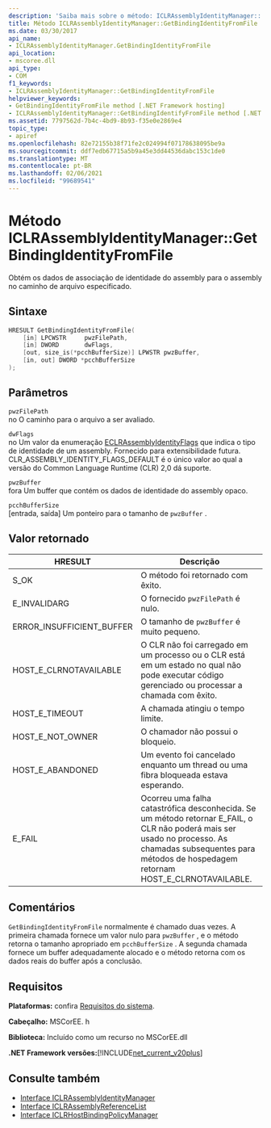 ```yaml
---
description: 'Saiba mais sobre o método: ICLRAssemblyIdentityManager:: GetBindingIdentityFromFile'
title: Método ICLRAssemblyIdentityManager::GetBindingIdentityFromFile
ms.date: 03/30/2017
api_name:
- ICLRAssemblyIdentityManager.GetBindingIdentityFromFile
api_location:
- mscoree.dll
api_type:
- COM
f1_keywords:
- ICLRAssemblyIdentityManager::GetBindingIdentityFromFile
helpviewer_keywords:
- GetBindingIdentityFromFile method [.NET Framework hosting]
- ICLRAssemblyIdentityManager::GetBindingIdentifyFromFile method [.NET Framework hosting]
ms.assetid: 7797562d-7b4c-4bd9-8b93-f35e0e2869e4
topic_type:
- apiref
ms.openlocfilehash: 82e72155b38f71fe2c024994f07178638095be9a
ms.sourcegitcommit: ddf7edb67715a5b9a45e3dd44536dabc153c1de0
ms.translationtype: MT
ms.contentlocale: pt-BR
ms.lasthandoff: 02/06/2021
ms.locfileid: "99689541"
---
```

# <a name="iclrassemblyidentitymanagergetbindingidentityfromfile-method"></a>Método ICLRAssemblyIdentityManager::GetBindingIdentityFromFile

Obtém os dados de associação de identidade do assembly para o assembly no caminho de arquivo especificado.  
  
## <a name="syntax"></a>Sintaxe  
  
```cpp  
HRESULT GetBindingIdentityFromFile(  
    [in] LPCWSTR     pwzFilePath,  
    [in] DWORD       dwFlags,  
    [out, size_is(*pcchBufferSize)] LPWSTR pwzBuffer,  
    [in, out] DWORD *pcchBufferSize  
);  
```  
  
## <a name="parameters"></a>Parâmetros  

 `pwzFilePath`  
 no O caminho para o arquivo a ser avaliado.  
  
 `dwFlags`  
 no Um valor da enumeração [ECLRAssemblyIdentityFlags](eclrassemblyidentityflags-enumeration.md) que indica o tipo de identidade de um assembly. Fornecido para extensibilidade futura. CLR_ASSEMBLY_IDENTITY_FLAGS_DEFAULT é o único valor ao qual a versão do Common Language Runtime (CLR) 2,0 dá suporte.  
  
 `pwzBuffer`  
 fora Um buffer que contém os dados de identidade do assembly opaco.  
  
 `pcchBufferSize`  
 [entrada, saída] Um ponteiro para o tamanho de `pwzBuffer` .  
  
## <a name="return-value"></a>Valor retornado  
  
|HRESULT|Descrição|  
|-------------|-----------------|  
|S_OK|O método foi retornado com êxito.|  
|E_INVALIDARG|O fornecido `pwzFilePath` é nulo.|  
|ERROR_INSUFFICIENT_BUFFER|O tamanho de `pwzBuffer` é muito pequeno.|  
|HOST_E_CLRNOTAVAILABLE|O CLR não foi carregado em um processo ou o CLR está em um estado no qual não pode executar código gerenciado ou processar a chamada com êxito.|  
|HOST_E_TIMEOUT|A chamada atingiu o tempo limite.|  
|HOST_E_NOT_OWNER|O chamador não possui o bloqueio.|  
|HOST_E_ABANDONED|Um evento foi cancelado enquanto um thread ou uma fibra bloqueada estava esperando.|  
|E_FAIL|Ocorreu uma falha catastrófica desconhecida. Se um método retornar E_FAIL, o CLR não poderá mais ser usado no processo. As chamadas subsequentes para métodos de hospedagem retornam HOST_E_CLRNOTAVAILABLE.|  
  
## <a name="remarks"></a>Comentários  

 `GetBindingIdentityFromFile` normalmente é chamado duas vezes. A primeira chamada fornece um valor nulo para `pwzBuffer` , e o método retorna o tamanho apropriado em `pcchBufferSize` . A segunda chamada fornece um buffer adequadamente alocado e o método retorna com os dados reais do buffer após a conclusão.  
  
## <a name="requirements"></a>Requisitos  

 **Plataformas:** confira [Requisitos do sistema](../../get-started/system-requirements.md).  
  
 **Cabeçalho:** MSCorEE. h  
  
 **Biblioteca:** Incluído como um recurso no MSCorEE.dll  
  
 **.NET Framework versões:**[!INCLUDE[net_current_v20plus](../../../../includes/net-current-v20plus-md.md)]  
  
## <a name="see-also"></a>Consulte também

- [Interface ICLRAssemblyIdentityManager](iclrassemblyidentitymanager-interface.md)
- [Interface ICLRAssemblyReferenceList](iclrassemblyreferencelist-interface.md)
- [Interface ICLRHostBindingPolicyManager](iclrhostbindingpolicymanager-interface.md)
